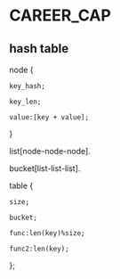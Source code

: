 
CAREER_CAP
==========

## hash table


node {

    key_hash;

    key_len;

    value:[key + value];

}


list[node-node-node].


bucket[list-list-list].


table {

    size;

    bucket;

    func:len(key)%size;

    func2:len(key);

};




